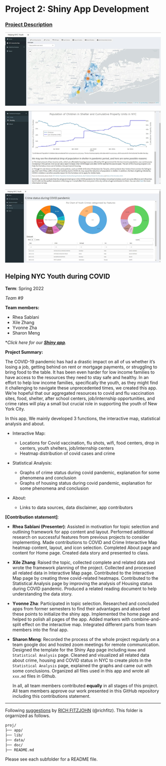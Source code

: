 # Project 2: Shiny App Development

### [Project Description](doc/project2_desc.md)

![screenshot](doc/figs/map.jpg)

![screenshot](doc/figs/Visual1.jpg)

![screenshot](doc/figs/visual2.jpg)

## Helping NYC Youth during COVID

**Term**: Spring 2022

*Team #9*

**Team members:** 
  - Rhea Sablani
  - Xile Zhang
  - Yvonne Zha
  - Sharon Meng

*_Click here for our [**Shiny app**](http://ads-project2.shinyapps.io/project2)._

**Project Summary:** 

The COVID-19 pandemic has had a drastic impact on all of us whether it’s losing a job, getting behind on rent or mortgage payments, or struggling to bring food to the table. It has been even harder for low income families to have access to the resources they need to stay safe and healthy. In an effort to help low income families, specifically the youth, as they might find it challenging to navigate these unprecedented times, we created this app. We’re hopeful that our aggregated resources to covid and flu vaccination sites, food, shelter, after school centers, job/internship opportunities, and crime rates will play a small but crucial role in supporting the youth of New York City.

In this app, We mainly developed 3 functions, the interactive map, statistical analysis and about.

+ Interactive Map:
  + Locations for Covid vaccination, flu shots, wifi, food centers, drop in centers, youth shelters, job/internship centers
  + Heatmap distribution of covid cases and crime 

+ Statistical Analysis:
  + Graphs of crime status during covid pandemic, explanation for some phenomena and conclusion 
  + Graphs of housing status during covid pandemic, explanation for some phenomena and conclusion 

+ About:
  + Links to data sources, data disclaimer, app contributors
 

**[Contribution statement]**: 

- **Rhea Sablani (Presenter)**: Assisted in motivation for topic selection and outlining framework for app content and layout. Performed additional research on successful features from previous projects to consider implementing. Made contributions to COVID and Crime Interactive Map heatmap content, layout, and icon selection. Completed About page and content for Home page. Created data story and presented to class.
- **Xile Zhang**: Raised the topic, collected complete and related data and wrote the framework planning of the project. Collected and processed all related data in Interactive Map page. Contributed to the Interactive Map page by creating three covid-related heatmaps. Contributed to the Statistical Analysis page by improving the analysis of Housing status during COVID pandemic. Produced a related reading document to help understanding the data story.
- **Yvonne Zha**: Participated in topic selection. Researched and concluded apps from former semesters to find their advantages and absorbed these points to initialize the shiny app. Implemented the home page and helped to polish all pages of the app. Added markers with combine-and-split effect on the interactive map. Integrated different parts from team members into the final app.
- **Sharon Meng**: Recorded the process of the whole project regularly on a team google doc and hosted zoom meetings for remote communication. Designed the template for the Shiny App page including `Home` and `Statistical Analysis` page. Cleaned and visualized all related data about crime, housing and COVID status in NYC to create plots in the `Statistical Analysis` page, explained the graphs and came out with some conclusions. Organized all files used in this app and wrote all `xxx.md` files in Github. 

	In all, all team members contributed **equally** in all stages of this project. All team members approve our work presented in this GitHub repository including this contributions statement.


---

Following [suggestions](http://nicercode.github.io/blog/2013-04-05-projects/) by [RICH FITZJOHN](http://nicercode.github.io/about/#Team) (@richfitz). This folder is orgarnized as follows.

```
proj/
├── app/
├── lib/
├── data/
├── doc/
├── README.md
```

Please see each subfolder for a README file.

